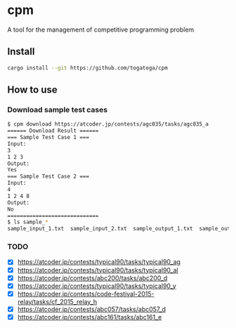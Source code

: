 # cpm
A tool for the management of competitive programming problem

## Install

```bash
cargo install --git https://github.com/togatoga/cpm
```
## How to use
### Download sample test cases
```bash
$ cpm download https://atcoder.jp/contests/agc035/tasks/agc035_a
====== Download Result ======
=== Sample Test Case 1 ===
Input:
3
1 2 3
Output:
Yes
=== Sample Test Case 2 ===
Input:
4
1 2 4 8
Output:
No
=============================
$ ls sample_*
sample_input_1.txt  sample_input_2.txt  sample_output_1.txt  sample_output_2.txt
```

### TODO
- [x] https://atcoder.jp/contests/typical90/tasks/typical90_ag
- [x] https://atcoder.jp/contests/typical90/tasks/typical90_al
- [x] https://atcoder.jp/contests/abc200/tasks/abc200_d
- [x] https://atcoder.jp/contests/typical90/tasks/typical90_y
- [x] https://atcoder.jp/contests/code-festival-2015-relay/tasks/cf_2015_relay_h
- [x] https://atcoder.jp/contests/abc057/tasks/abc057_d
- [x] https://atcoder.jp/contests/abc161/tasks/abc161_e
